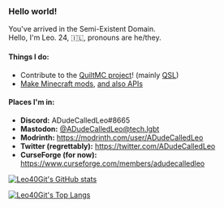 ### Hello world!

You've arrived in the Semi-Existent Domain.  
Hello, I'm Leo. 24, 🇮🇱, pronouns are he/they.

#### Things I do:
- Contribute to the [QuiltMC project](https://github.com/QuiltMC)! (mainly [QSL](https://github.com/QuiltMC/quilt-standard-libraries))
- [Make Minecraft mods](https://github.com/ModsByLeo), [and also APIs](https://github.com/SpeedbridgeMC)

#### Places I'm in:
- **Discord:** ADudeCalledLeo#8665
- **Mastodon:** [@ADudeCalledLeo@tech.lgbt](https://tech.lgbt/@ADudeCalledLeo)
- **Modrinth:** https://modrinth.com/user/ADudeCalledLeo
- **Twitter (regrettably):** https://twitter.com/ADudeCalledLeo
- **CurseForge (for now):** https://www.curseforge.com/members/adudecalledleo

[![Leo40Git's GitHub stats](https://github-readme-stats.vercel.app/api?username=Leo40Git&show_icons=true&theme=tokyonight)](https://github.com/anuraghazra/github-readme-stats)

[![Leo40Git's Top Langs](https://github-readme-stats.vercel.app/api/top-langs/?username=Leo40Git&theme=tokyonight&layout=compact)](https://github.com/anuraghazra/github-readme-stats)
